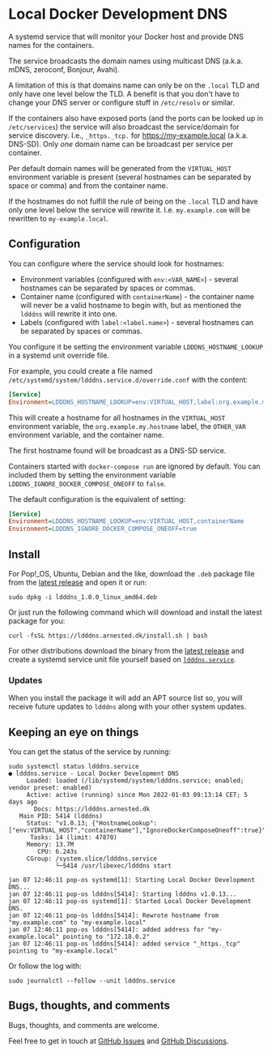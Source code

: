 # Local Docker Development DNS

A systemd service that will monitor your Docker host and provide
DNS names for the containers.

The service broadcasts the domain names using multicast DNS
(a.k.a. mDNS, zeroconf, Bonjour, Avahi).

A limitation of this is that domains name can only be on the `.local`
TLD and only have one level below the TLD. A benefit is that you don't
have to change your DNS server or configure stuff in `/etc/resolv` or
similar.

If the containers also have exposed ports (and the ports can be looked
up in `/etc/services`) the service will also broadcast the
service/domain for service discovery. I.e., `_https._tcp.` for
<https://my-example.local> (a.k.a. DNS-SD). Only _one_ domain name can
be broadcast per service per container.

Per default domain names will be generated from the `VIRTUAL_HOST`
environment variable is present (several hostnames can be separated by
space or comma) and from the container name.

If the hostnames do not fulfill the rule of being on the `.local` TLD
and have only one level below the service will rewrite it.
I.e. `my.example.com` will be rewritten to `my-example.local`.

## Configuration

You can configure where the service should look for hostnames:

* Environment variables (configured with `env:<VAR_NAME>`) - several
  hostnames can be separated by spaces or commas.
* Container name (configured with `containerName`) - the container
  name will never be a valid hostname to begin with, but as mentioned
  the `ldddns` will rewrite it into one.
* Labels (configured with `label:<label.name>`) - several hostnames
  can be separated by spaces or commas.

You configure it be setting the environment variable
`LDDDNS_HOSTNAME_LOOKUP` in a systemd unit override file.

For example, you could create a file named
`/etc/systemd/system/ldddns.service.d/override.conf` with the content:

```ini
[Service]
Environment=LDDDNS_HOSTNAME_LOOKUP=env:VIRTUAL_HOST,label:org.example.my.hostname,env:OTHER_VAR,containerName
```

This will create a hostname for all hostnames in the `VIRTUAL_HOST`
environment variable, the `org.example.my.hostname` label, the
`OTHER_VAR` environment variable, and the container name.

The first hostname found will be broadcast as a DNS-SD service.

Containers started with `docker-compose run` are ignored by
default. You can included them by setting the environment variable
`LDDDNS_IGNORE_DOCKER_COMPOSE_ONEOFF` to `false`.

The default configuration is the equivalent of setting:

```ini
[Service]
Environment=LDDDNS_HOSTNAME_LOOKUP=env:VIRTUAL_HOST,containerName
Environment=LDDDNS_IGNORE_DOCKER_COMPOSE_ONEOFF=true
```

## Install

For Pop!_OS, Ubuntu, Debian and the like, download the `.deb` package
file from the [latest
release](https://github.com/arnested/ldddns/releases/latest) and open
it or run:

```console
sudo dpkg -i ldddns_1.0.0_linux_amd64.deb
```

Or just run the following command which will download and install the
latest package for you:

```console
curl -fsSL https://ldddns.arnested.dk/install.sh | bash
```

For other distributions download the binary from the [latest
release](https://github.com/arnested/ldddns/releases/latest) and
create a systemd service unit file yourself based on
[`ldddns.service`](https://github.com/arnested/ldddns/blob/main/systemd/ldddns.service).

### Updates

When you install the package it will add an APT source list so, you
will receive future updates to `ldddns` along with your other system
updates.

## Keeping an eye on things

You can get the status of the service by running:

```console
sudo systemctl status ldddns.service
● ldddns.service - Local Docker Development DNS
     Loaded: loaded (/lib/systemd/system/ldddns.service; enabled; vendor preset: enabled)
     Active: active (running) since Mon 2022-01-03 09:13:14 CET; 5 days ago
       Docs: https://ldddns.arnested.dk
   Main PID: 5414 (ldddns)
     Status: "v1.0.13; {"HostnameLookup":["env:VIRTUAL_HOST","containerName"],"IgnoreDockerComposeOneoff":true}"
      Tasks: 14 (limit: 47870)
     Memory: 13.7M
        CPU: 6.243s
     CGroup: /system.slice/ldddns.service
             └─5414 /usr/libexec/ldddns start

jan 07 12:46:11 pop-os systemd[1]: Starting Local Docker Development DNS...
jan 07 12:46:11 pop-os ldddns[5414]: Starting ldddns v1.0.13...
jan 07 12:46:11 pop-os systemd[1]: Started Local Docker Development DNS.
jan 07 12:46:11 pop-os ldddns[5414]: Rewrote hostname from "my.example.com" to "my-example.local"
jan 07 12:46:11 pop-os ldddns[5414]: added address for "my-example.local" pointing to "172.18.0.2"
jan 07 12:46:11 pop-os ldddns[5414]: added service "_https._tcp" pointing to "my-example.local"
```

Or follow the log with:

```console
sudo journalctl --follow --unit ldddns.service
```

## Bugs, thoughts, and comments

Bugs, thoughts, and comments are welcome.

Feel free to get in touch at [GitHub
Issues](https://github.com/arnested/ldddns/issues) and [GitHub
Discussions](https://github.com/arnested/ldddns/discussions).
